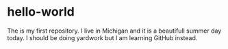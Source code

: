 # hello-world
The is my first repository.
I live in Michigan and it is a beautifull summer day today. I should be doing yardwork but I am learning GitHub instead.
